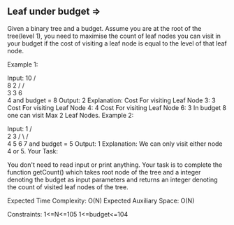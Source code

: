 Leaf under budget  =>
-----------------


Given a binary tree and a budget. Assume you are at the root of the tree(level 1), you need to maximise the count of leaf nodes you can visit in your budget if the cost of visiting a leaf node is equal to the level of that leaf node.

Example 1:

Input: 
                  10
                /    \
               8      2
             /      /   \
            3      3     6
                    \
                     4
and budget = 8
Output: 2
Explanation:
Cost For visiting Leaf Node 3: 3
Cost For visiting Leaf Node 4: 4
Cost For visiting Leaf Node 6: 3
In budget 8 one can visit Max 2 Leaf Nodes.
Example 2:

Input: 
         1
       /   \
      2     3
     / \   / \
    4   5 6   7
and budget = 5
Output: 1
Explanation: We can only visit either node 4 or 5.
Your Task:

You don't need to read input or print anything. Your task is to complete the function getCount() which takes root node of the tree and a integer denoting the budget as input parameters and returns an integer denoting the count of visited leaf nodes of the tree.

Expected Time Complexity: O(N)
Expected Auxiliary Space: O(N)

Constraints:
1<=N<=105
1<=budget<=104

